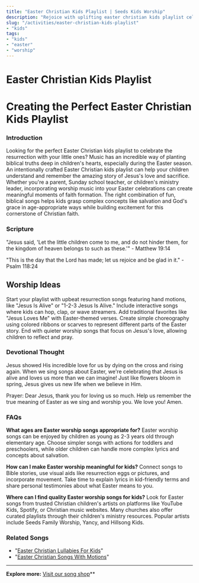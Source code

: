 ```yaml
---
title: "Easter Christian Kids Playlist | Seeds Kids Worship"
description: "Rejoice with uplifting easter christian kids playlist celebrating Jesus' resurrection. Easter worship resources for kids and Sunday school."
slug: "/activities/easter-christian-kids-playlist"
- "kids"
tags:
- "kids"
- "easter"
- "worship"
---
```


# Easter Christian Kids Playlist

# Creating the Perfect Easter Christian Kids Playlist

### Introduction
Looking for the perfect Easter Christian kids playlist to celebrate the resurrection with your little ones? Music has an incredible way of planting biblical truths deep in children's hearts, especially during the Easter season. An intentionally crafted Easter Christian kids playlist can help your children understand and remember the amazing story of Jesus's love and sacrifice. Whether you're a parent, Sunday school teacher, or children's ministry leader, incorporating worship music into your Easter celebrations can create meaningful moments of faith formation. The right combination of fun, biblical songs helps kids grasp complex concepts like salvation and God's grace in age-appropriate ways while building excitement for this cornerstone of Christian faith.

### Scripture
"Jesus said, 'Let the little children come to me, and do not hinder them, for the kingdom of heaven belongs to such as these.'" - Matthew 19:14

"This is the day that the Lord has made; let us rejoice and be glad in it." - Psalm 118:24

## Worship Ideas
Start your playlist with upbeat resurrection songs featuring hand motions, like "Jesus Is Alive" or "1-2-3 Jesus Is Alive." Include interactive songs where kids can hop, clap, or wave streamers. Add traditional favorites like "Jesus Loves Me" with Easter-themed verses. Create simple choreography using colored ribbons or scarves to represent different parts of the Easter story. End with quieter worship songs that focus on Jesus's love, allowing children to reflect and pray.

### Devotional Thought
Jesus showed His incredible love for us by dying on the cross and rising again. When we sing songs about Easter, we're celebrating that Jesus is alive and loves us more than we can imagine! Just like flowers bloom in spring, Jesus gives us new life when we believe in Him. 

Prayer: Dear Jesus, thank you for loving us so much. Help us remember the true meaning of Easter as we sing and worship you. We love you! Amen.

### FAQs

**What ages are Easter worship songs appropriate for?**
Easter worship songs can be enjoyed by children as young as 2-3 years old through elementary age. Choose simpler songs with actions for toddlers and preschoolers, while older children can handle more complex lyrics and concepts about salvation.

**How can I make Easter worship meaningful for kids?**
Connect songs to Bible stories, use visual aids like resurrection eggs or pictures, and incorporate movement. Take time to explain lyrics in kid-friendly terms and share personal testimonies about what Easter means to you.

**Where can I find quality Easter worship songs for kids?**
Look for Easter songs from trusted Christian children's artists on platforms like YouTube Kids, Spotify, or Christian music websites. Many churches also offer curated playlists through their children's ministry resources. Popular artists include Seeds Family Worship, Yancy, and Hillsong Kids.

### Related Songs

- "[Easter Christian Lullabies For Kids](/activities/easter-christian-lullabies-for-kids/)"
- "[Easter Christian Songs With Motions](/activities/easter-christian-songs-with-motions/)"

---

**Explore more:** [Visit our song shop](https://seedskidsworship.com/shop)**

<!-- Schema Markup -->
<script type="application/ld+json">
{
  "@context": "https://schema.org",
  "@type": "MusicRecording",
  "name": "Easter Christian Kids Playlist",
  "byArtist": {
    "@type": "MusicGroup",
    "name": "Seeds Kids Worship"
  },
  "isFamilyFriendly": true,
  "url": "https://seedskidsworship.com/activities/easter-christian-kids-playlist/"
}
</script>